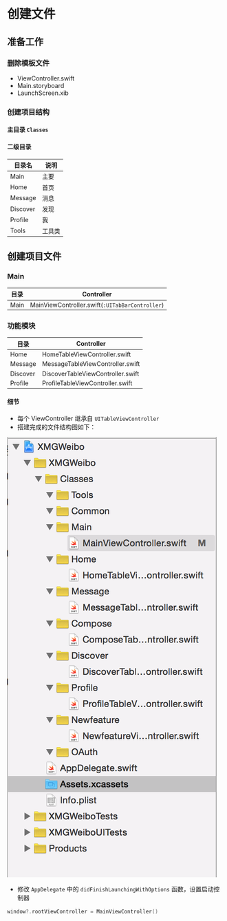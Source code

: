 # 创建文件

## 准备工作

### 删除模板文件

* ViewController.swift
* Main.storyboard
* LaunchScreen.xib

### 创建项目结构

#### 主目录 `Classes`

#### 二级目录

| 目录名 | 说明 |
| -- | -- |
| Main | 主要 |
| Home | 首页 |
| Message | 消息 |
| Discover | 发现 |
| Profile | 我 |
| Tools | 工具类 |

## 创建项目文件

### Main

| 目录 | Controller |
| -- | -- |
| Main | MainViewController.swift(`:UITabBarController`) |

### 功能模块

| 目录 | Controller |
| -- | -- |
| Home | HomeTableViewController.swift |
| Message | MessageTableViewController.swift |
| Discover | DiscoverTableViewController.swift |
| Profile | ProfileTableViewController.swift |

#### 细节

* 每个 ViewController 继承自 `UITableViewController`
* 搭建完成的文件结构图如下：

![](./images/CreateProject/功能模块文件结构.png)

* 修改 `AppDelegate` 中的 `didFinishLaunchingWithOptions` 函数，设置启动控制器

```swift
window?.rootViewController = MainViewController()
```
